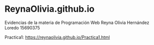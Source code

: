 # ReynaOlivia.github.io
Evidencias de la materia de Programación Web Reyna Olivia Hernández Loredo 15690375

Practica1: https://reynaolivia.github.io/Practica1.html
